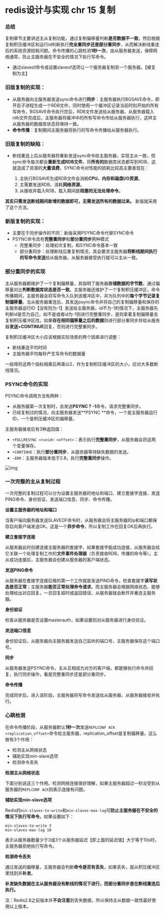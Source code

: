 ﻿# redis设计与实现 chr 15 复制

### 总结

复制章节主要讲述主从复制功能，通过复制偏移量判断**是否数据不一致**，然后根据复制积压缓冲区和运行id判断执行**完全重同步还是部分重同步**，从而解决断线重连后的系统资源损耗问题。命令传播的心跳检测**1秒一次**，由从服务器发送，保障网络通常，防止主服务器在不安全的情况下执行写命令。



* 通过slaveof命令或设置slaveof选项让一个服务器复制另一个服务器。【被复制为主】



### 旧版复制的实现：

* 从服务器向主服务器发送sync命令进行**同步**：主服务器执行BGSAVE命令，即开启子进程生成一个RDB文件，同时使用一个缓冲区记录当前时刻开始的所有写命令，BGSAVE命令执行完后，RDB文件发送给从服务器，从服务器载入rdb文件完成后，主服务器将缓冲中的所有写命令传给从服务器执行，这样主从服务器的数据库状态将保持一致。
* **命令传播**：复制期间主服务器将执行的写命令传播给从服务器执行。

### 旧版复制的缺陷：

* 断线重连上后从服务器将重新发送sync命令给主服务器，实现主从一致，但sync命令每次都会**重新生成RDB文件**，将**所有的**数据库状态都写到RDB，这就造成了资源的**大量浪费**，SYNC命令对性能的损耗比较高主要表现在：

  1. 主执行BGSAVE生成RDB文件会消耗**CPU、内存和磁盘I/O资源**。
  2. 主需要发送RDB，消耗**网络资源**。
  3. 从接收并载入RDB，载入期间是**阻塞的无法处理命令**。

  

**其实只需发送断线期间新增的数据即可，无需发送所有的数据过来。** 新版就采用了这个方法。



### 新版复制的实现：

* 主要在于同步操作的不同：新版采用PSYNC命令代替SYNC命令
* PSYNC命令具有**完整重同步**和**部分重同步**两种模式
  * 完整重同步：处理初次复制，和SYNC命令基本一致
  * 部分重同步：处理断线后重复制情况，其会要求主服务器**将断线期间执行的写命令发送**给从服务器。从服务器接受执行就可以主从一致。



### 部分重同步的实现

主从服务器都维护了一个复制偏移量，其指明了服务器**存储数据的字节数**，通过偏移量对比**判断数据库状态是否一致**。主服务器还维护了一个复制积压缓冲区，命令传播期间，主服务器会将写命令入队到该缓冲区中，并为队列中的**每个字节记录复制偏移量**。当从服务器重连后，其发送psync命令并将自己的复制偏移量和保存的主服务器运行ID【没有则为-1】发送给主服务器，id不为-1的情况下，主服务器先判断id是否为自己，如不是或者id为-1则进行完整重同步，是则拿着复制偏移量去复制积压缓冲区找，如果**存在相同偏移量之后的数据**则进行部分重同步并给从服务器**发送+CONTINUE**回复，否则进行完整重同步。

复制积压缓冲区大小应该根据实际场景的两个因素进行调整：

- 断线重连平均时间
- 主服务器平均每秒产生写命令的数据量

一般得将这两个指标相乘后再乘以2，作为复制积压缓冲区的大小，应对大多数断线情况。



### **PSYNC命令的实现**

PSYNC命令调用方法有两种：

- 从服务器第一次复制时，会发送**PSYNC ? -1**命令，请求完整重同步。
- 已经复制过的情况，向主服务器发送**PSYNC <runid> <offset>**命令，一个是主服务器运行ID，一个是积压缓冲区的偏移量。

主服务器接收后有3种返回值：

- `+FULLRESYNC <runid> <offset>`：表示执行**完整重同步**，从服务器会将这两个变量保存。
- `+CONTINUE`：执行**部分重同步**，从服务器等待缺失数据的发送。
- `-ERR`：主服务器版本低于2.8，执行**完整重同步**操作。

![img](https://pic3.zhimg.com/80/v2-d0c03d76207c59d3fd868fa1724940de_720w.jpg)



###  一次完整的主从复制过程

一次完整的复制过程可以分为设置主服务器的地址和端口、建立套接字连接、发送PING命令、身份验证、发送端口信息、同步、命令传播。

**设置主服务器的地址和端口**

当客户端向服务器发送SLAVEOF命令时，从服务器会将主服务器的ip和端口都保存后向客户端发送OK。这是一个**异步命令**，所以复制工作在回复OK后再执行。

**建立套接字连接**

从服务器此时创建连接主服务器的套接字，如果套接字能成功连接，从服务器会给它关联一个处理复制工作的**文件事件处理器**（负责接收RDB，传播的命令等）。主从成功连接后，主服务器会创建从服务器的客户端状态。

**发送PING命令**

从服务器在套接字连接后做的第一个工作就是发送PING命令，检查套接字**读写状态是否正常**；主服务器**能否正常处理命令请求**。而主服务器会根据网络状态、能够处理给出对应回复。一旦回复超时或返回错误，从服务器就会断开并重连主服务器。

**身份验证**

检查从服务器是否设置masterauth，如果设置则对从服务器进行身份验证。

**发送端口信息**

身份验证后，从服务器向主服务器发送自己监听的端口号，主服务器保存这个端口号。

**同步**

从服务器发送PSYNC命令，主从互相成为对方的客户端，都能够执行命令并回复，执行同步操作，看是完整重同步还是部分重同步。

**命令传播**

完成同步后，进入该阶段，主服务器将写命令发送给从服务器，从服务器接收并执行。



### 心跳检测

在命令传播阶段，从服务器默认**1秒一次**发送`REPLCONF ACK <replication_offset>`命令给主服务器，replication_offset是复制偏移量。这么做有3个作用：

- 检测主从网络状态
- 辅助实现min-slave选项
- 检测命令丢失

**检测主从网络状态**

下面分别说这三个作用。检测网络连接很好理解，如果主服务器超过一秒没受到从服务器的`REPLCONF ACK`则表示连接有问题。

**辅助实现min-slave选项**

Redis的`min-slaves-to-write`和`min-slaves-max-lag`可**防止主服务器在不安全的情况下执行写命令**。如果设置如下：

```text
min-slaves-to-write 3 
min-slaves-max-lag 10
```

表示从服务器数量少于3或3个从服务器延迟【即上面的延迟值】大于等于10s时，主服务器拒绝执行写命令。

**检测命令丢失**

通过发送的偏移量，主服务器会判断**命令是否有丢失**，如果丢失，就从积压缓冲区里找到并**补发**。

**补发缺失数据在主从服务器没有断线的情况下进行，而部分重同步是在断线重连后执行。**

注：Redis2.8之前版本并**不会注意**到丢失数据，所以保持主从数据一致性最好使用以上版本。
